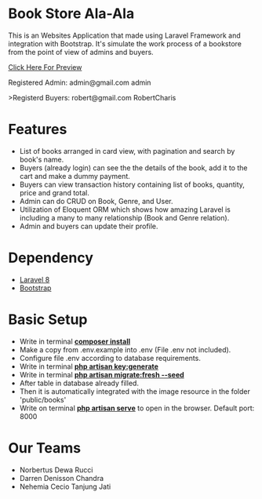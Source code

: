 # Book Store Ala-Ala

This is an Websites Application that made using Laravel Framework and integration with Bootstrap. It's simulate the work process of a bookstore from the point of view of admins and buyers.

<a href='https://bookstorealaala.000webhostapp.com/'>Click Here For Preview</a>

<p>Registered Admin:
admin@gmail.com
admin
</p>

<p>>Registerd Buyers:
robert@gmail.com
RobertCharis
</p>

# Features

- List of books arranged in card view, with pagination and search by book's name.
- Buyers (already login) can see the the details of the book, add it to the cart and make a dummy payment. 
- Buyers can view transaction history containing list of books, quantity, price and grand total.
- Admin can do CRUD on Book, Genre, and User.
- Utilization of Eloquent ORM which shows how amazing Laravel is including a many to many relationship (Book and Genre relation).
- Admin and buyers can update their profile.

# Dependency
- <a href='https://laravel.com/'>Laravel 8</a>
- <a href='https://getbootstrap.com/docs/5.0/getting-started/introduction/'>Bootstrap</a>

# Basic Setup
- Write in terminal **[composer install](https://stackoverflow.com/questions/41975092/install-laravel-using-composer)**
- Make a copy from .env.example into .env (File .env not included). 
- Configure file .env according to database requirements.
- Write in terminal **[php artisan key:generate](https://stillat.com/blog/2016/12/07/laravel-artisan-key-command-the-keygenerate-command)**
- Write in terminal **[php artisan migrate:fresh --seed](https://laravel.com/docs/8.x/seeding#running-seeders/)**
- After table in database already filled.
- Then it is automatically integrated with the image resource in the folder 'public/books'
- Write on terminal **[php artisan serve](https://laravel.com/docs/8.x/installation#installation-via-composer)** to open in the browser. Default port: 8000

# Our Teams
- Norbertus Dewa Rucci
- Darren Denisson Chandra
- Nehemia Cecio Tanjung Jati

<!-- Email:
d.rucci.2001@gmail.com
Website Name:
BookStoreAlaAla
Password:
BookStoreAlaAlaPassword

Database Name:
id18984165_web_project
Database Username:
id18984165_web
Database Host:
localhost
Password:
BookStoreAlaAlaDatabase1_ -->
